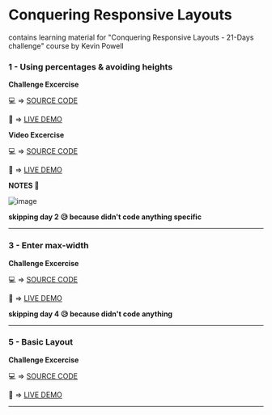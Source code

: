 # Conquering Responsive Layouts
contains learning material for "Conquering Responsive Layouts - 21-Days challenge" course by Kevin Powell

### 1 - Using percentages & avoiding heights

**Challenge Excercise**

💻 => [SOURCE CODE](https://github.com/NomanGul/conquering-responsive-layouts/tree/master/using-percantages-and-avoiding-heights/challenge-excercise)

🔗 => [LIVE DEMO](https://nomangul.github.io/conquering-responsive-layouts/using-percantages-and-avoiding-heights/challenge-excercise/)

**Video Excercise**

💻 => [SOURCE CODE](https://github.com/NomanGul/conquering-responsive-layouts/tree/master/using-percantages-and-avoiding-heights/video-excercise)

🔗 => [LIVE DEMO](https://nomangul.github.io/conquering-responsive-layouts/using-percantages-and-avoiding-heights/video-excercise/)

**NOTES 📝**

![image](https://user-images.githubusercontent.com/39244918/79132933-9d0a9580-7dc4-11ea-9576-f265f83db0b9.png)


__skipping day 2 😥 because didn't code anything specific__


----

### 3 - Enter max-width

**Challenge Excercise**

💻 => [SOURCE CODE](https://github.com/NomanGul/conquering-responsive-layouts/tree/master/enter-max-width)

🔗 => [LIVE DEMO](https://nomangul.github.io/conquering-responsive-layouts/enter-max-width/)


__skipping day 4 😥 because didn't code anything__


----

### 5 - Basic Layout

**Challenge Excercise**

💻 => [SOURCE CODE](https://github.com/NomanGul/conquering-responsive-layouts/tree/master/basic-layout)

🔗 => [LIVE DEMO](https://nomangul.github.io/conquering-responsive-layouts/basic-layout/)

----